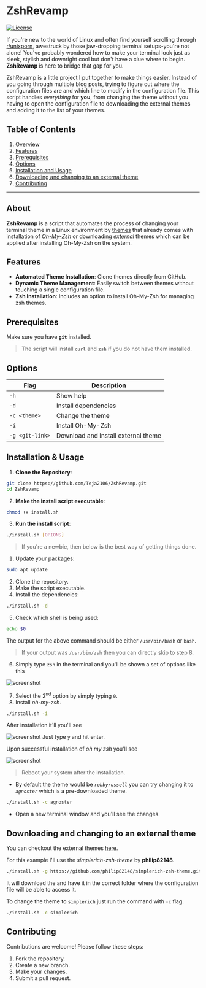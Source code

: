 # ZshRevamp

[![License](https://img.shields.io/github/license/Teja2106/ZshRevamp)](LICENSE)

If you're new to the world of Linux and often find yourself scrolling through [r/unixporn](https://www.reddit.com/r/unixporn/), awestruck by those jaw-dropping terminal setups-you're not alone! You've probably wondered how to make your terminal look just as sleek, stylish and downright cool but don't have a clue where to begin.\
**ZshRevamp** is here to bridge that gap for you.

ZshRevamp is a little project I put together to make things easier. Instead of you going through multiple blog posts, trying to figure out where the configuration files are and which line to modify in the configuration file. This script handles _everything_ for **you**, from changing the theme without you having to open the configuration file to downloading the external themes and adding it to the list of your themes.

## Table of Contents
1. [Overview](#overview)
2. [Features](#features)
3. [Prerequisites](#prerequisites)
4. [Options](#options)
5. [Installation and Usage](#installation-and-usage)
6. [Downloading and changing to an external theme](#downloading-and-changing-to-an-external-theme)
7. [Contributing](#contributing)

---

## About

**ZshRevamp** is a script that automates the process of changing your terminal theme in a Linux environment by [themes](https://github.com/ohmyzsh/ohmyzsh/wiki/Themes) that already comes with installation of [_Oh-My-Zsh_](https://ohmyz.sh/) or downloading [_external_](https://github.com/ohmyzsh/ohmyzsh/wiki/External-themes) themes which can be applied after installing Oh-My-Zsh on the system.

## Features

- **Automated Theme Installation**: Clone themes directly from GitHub.
- **Dynamic Theme Management**: Easily switch between themes without touching a single configuration file.
- **Zsh Installation**: Includes an option to install Oh-My-Zsh for managing zsh themes.

## Prerequisites

Make sure you have **`git`** installed.
> The script will install **`curl`** and **`zsh`** if you do not have them installed.

## Options

| Flag              | Description                           |
| --------          | -------                               |
| `-h`              | Show help                             |
| `-d`              | Install dependencies                  |
| `-c <theme>`      | Change the theme                      |
| `-i`              | Install Oh-My-Zsh                     |
| `-g <git-link>`   | Download and install external theme   |

## Installation & Usage

1. **Clone the Repository**:
```bash
git clone https://github.com/Teja2106/ZshRevamp.git
cd ZshRevamp
```

2. **Make the install script executable**:
```bash
chmod +x install.sh
```

3. **Run the install script**:
```bash
./install.sh [OPIONS]
```

> If you're a newbie, then below is the best way of getting things done.

1. Update your packages:
```bash
sudo apt update
```
2. Clone the repository.
3. Make the script executable.
4. Install the dependencies:
```bash
./install.sh -d
```
5. Check which shell is being used:
```bash
echo $0
```
The output for the above command should be either `/usr/bin/bash` or `bash`.
> If your output was `/usr/bin/zsh` then you can directly skip to step 8.

6. Simply type `zsh` in the terminal and you'll be shown a set of options like this

![screenshot](https://cdn.discordapp.com/attachments/1161352335054864427/1291423019331489832/image.png?ex=67020529&is=6700b3a9&hm=0601beb11432d4d2cca28b74cf48330491f1ab9d14784a48fd3f54f809eb1421&)

7. Select the 2<sup>nd</sup> option by simply typing `0`.
8. Install _oh-my-zsh_.
```bash
./install.sh -i
```
After installation it'll you'll see

![screenshot](https://cdn.discordapp.com/attachments/1161352335054864427/1291428460887277669/image.png?ex=67020a3a&is=6700b8ba&hm=3b9bf42238f9a23885b9f071189c8e937b91472dbd2d9f8b6663f958b81d73da&)
Just type `y` and hit enter.

Upon successful installation of _oh my zsh_ you'll see

![screenshot](https://cdn.discordapp.com/attachments/1161352335054864427/1291430116886450187/image.png?ex=67020bc5&is=6700ba45&hm=e5b152fa5fd3ec4e5ac91772aa2ae4ebc32f75c0ded928300bb9197fa3ebe1fc&)
> Reboot your system after the installation.

- By default the theme would be _`robbyrussell`_ you can try changing it to _`agnoster`_ which is a pre-downloaded theme.
```bash
./install.sh -c agnoster
```
- Open a new terminal window and you'll see the changes.
 
## Downloading and changing to an external theme

You can checkout the external themes [here](https://github.com/ohmyzsh/ohmyzsh/wiki/External-themes).

For this example I'll use the _simplerich-zsh-theme_ by **philip82148**.

```bash
./install.sh -g https://github.com/philip82148/simplerich-zsh-theme.git
```
It will download the and have it in the correct folder where the configuration file will be able to access it.

To change the theme to `simplerich` just run the command with `-c` flag.
```bash
./install.sh -c simplerich
```

## Contributing

Contributions are welcome! Please follow these steps:
1. Fork the repository.
2. Create a new branch.
3. Make your changes.
4. Submit a pull request.